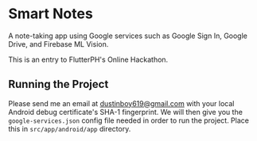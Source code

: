 # Smart Notes

A note-taking app using Google services such as Google Sign In, Google Drive, and Firebase ML Vision.

This is an entry to FlutterPH's Online Hackathon.

## Running the Project

Please send me an email at dustinboy619@gmail.com with your local Android debug certificate's SHA-1 fingerprint.
We will then give you the `google-services.json` config file needed in order to run the project. Place this in
`src/app/android/app` directory.